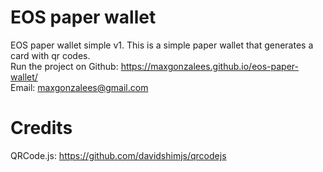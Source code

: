 # EOS paper wallet
EOS paper wallet simple v1. This is a simple paper wallet that generates a card with qr codes.<br>
Run the project on Github: https://maxgonzalees.github.io/eos-paper-wallet/ <br>
Email: maxgonzalees@gmail.com
# Credits
QRCode.js: https://github.com/davidshimjs/qrcodejs
